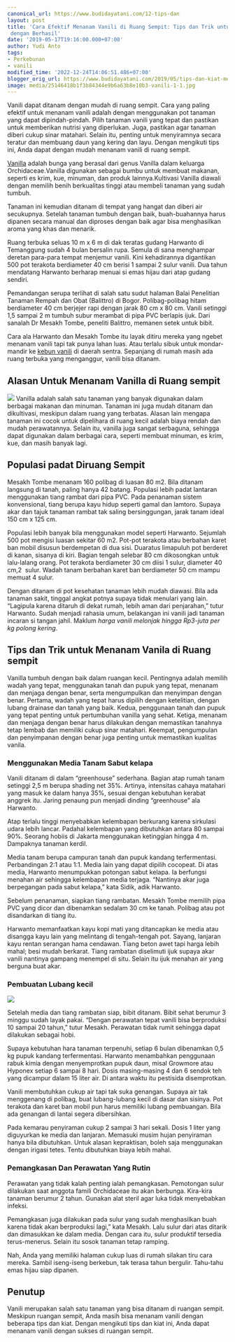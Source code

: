 ```yaml
---
canonical_url: https://www.budidayatani.com/12-tips-dan
layout: post
title: 'Cara Efektif Menanam Vanili di Ruang Sempit: Tips dan Trik untuk Menanam Vanilla
 dengan Berhasil'
date: '2019-05-17T19:16:00.000+07:00'
author: Yudi Anto
tags:
- Perkebunan
- vanili
modified_time: '2022-12-24T14:06:51.486+07:00'
blogger_orig_url: https://www.budidayatani.com/2019/05/tips-dan-kiat-menanam-vanili-di-ruang.html
image: media/25146418b1f3b84344e9b6a63b8e10b3-vanili-1-1.jpg
---
```

Vanili dapat ditanam dengan mudah di ruang sempit. Cara yang paling efektif untuk menanam vanili adalah dengan menggunakan pot tanaman yang dapat dipindah-pindah. Pilih tanaman vanili yang tepat dan pastikan untuk memberikan nutrisi yang diperlukan. Juga, pastikan agar tanaman diberi cukup sinar matahari. Selain itu, penting untuk menyiramnya secara teratur dan membuang daun yang kering dan layu. Dengan mengikuti tips ini, Anda dapat dengan mudah menanam vanili di ruang sempit.


[Vanilla](https://www.budidayatani.com/search/label/vanili) adalah bunga yang berasal dari genus Vanilla dalam keluarga Orchidaceae.Vanilla digunakan sebagai bumbu untuk membuat makanan, seperti es krim, kue, minuman, dan produk lainnya.Kultivasi Vanilla diawali dengan memilih benih berkualitas tinggi atau membeli tanaman yang sudah tumbuh.


Tanaman ini kemudian ditanam di tempat yang hangat dan diberi air secukupnya. Setelah tanaman tumbuh dengan baik, buah-buahannya harus dipanen secara manual dan diproses dengan baik agar bisa menghasilkan aroma yang khas dan menarik.


Ruang terbuka seluas 10 m x 6 m di dak teratas gudang Harwanto di Temanggung sudah 4 bulan bersalin rupa. Semula di sana menghampar deretan para-para tempat menjemur vanili. Kini kehadirannya digantikan 500 pot terakota berdiameter 40 cm berisi 1 sampai 2 sulur vanili. Dua tahun mendatang Harwanto berharap menuai si emas hijau dari atap gudang sendiri.






Pemandangan serupa terlihat di salah satu sudut halaman Balai Penelitian Tanaman Rempah dan Obat (Balittro) di Bogor. Polibag-polibag hitam berdiameter 40 cm berjejer rapi dengan jarak 80 cm x 80 cm. Vanili setinggi 1,5 sampai 2 m tumbuh subur merambat di pipa PVC berlapis ijuk. Dari sanalah Dr Mesakh Tombe, peneliti Balittro, memanen setek untuk bibit.


Cara ala Harwanto dan Mesakh Tombe itu layak ditiru mereka yang ngebet menanam vanili tapi tak punya lahan luas. Atau terlalu sibuk untuk mondar-mandir ke [kebun vanili](https://www.budidayatani.com/search/label/Perkebunan) di daerah sentra. Sepanjang di rumah masih ada ruang terbuka yang menganggur, vanili bisa ditanam.


## Alasan Untuk Menanam Vanilla di Ruang sempit






[![](https://blogger.googleusercontent.com/img/b/R29vZ2xl/AVvXsEjAl1VQJwOysQ03wMbxjOe1UyaFdL1wGHBSFvOIgmqjygcBY0tOeKIH0AKw89psde2D_S_9XrVZ9yqLoUcVjxFlz91L-jDbUVf2Tt1AtD8uyYwCPT9smwRxhjdnnpLupnCu7AERTQSxazey2O5Ea29Z_yFKNqpbMD8-vfdTXUHzJUY60IxmNdSZ0OdMuQ/s600/vanili-1-1.jpg)](https://blogger.googleusercontent.com/img/b/R29vZ2xl/AVvXsEjAl1VQJwOysQ03wMbxjOe1UyaFdL1wGHBSFvOIgmqjygcBY0tOeKIH0AKw89psde2D_S_9XrVZ9yqLoUcVjxFlz91L-jDbUVf2Tt1AtD8uyYwCPT9smwRxhjdnnpLupnCu7AERTQSxazey2O5Ea29Z_yFKNqpbMD8-vfdTXUHzJUY60IxmNdSZ0OdMuQ/s1422/vanili-1-1.jpg)
Vanilla adalah salah satu tanaman yang banyak digunakan dalam berbagai makanan dan minuman. Tanaman ini juga mudah ditanam dan dikultivasi, meskipun dalam ruang yang terbatas. Alasan lain mengapa tanaman ini cocok untuk dipelihara di ruang kecil adalah biaya rendah dan mudah perawatannya. Selain itu, vanilla juga sangat serbaguna, sehingga dapat digunakan dalam berbagai cara, seperti membuat minuman, es krim, kue, dan masih banyak lagi.


## Populasi padat Diruang Sempit


Mesakh Tombe menanam 160 polibag di luasan 80 m2. Bila ditanam langsung di tanah, paling hanya 42 batang. Populasi lebih padat lantaran menggunakan tiang rambat dari pipa PVC. Pada penanaman sistem konvensional, tiang berupa kayu hidup seperti gamal dan lamtoro. Supaya akar dan tajuk tanaman rambat tak saling bersinggungan, jarak tanam ideal 150 cm x 125 cm.


Populasi lebih banyak bila menggunakan model seperti Harwanto. Sejumlah 500 pot mengisi luasan sekitar 60 m2. Pot-pot terakota atau berbahan karet ban mobil disusun berdempetan di dua sisi. Duaratus limapuluh pot berderet di kanan, sisanya di kiri. Bagian tengah selebar 80 cm dikosongkan untuk lalu-lalang orang. Pot terakota berdiameter 30 cm diisi 1 sulur, diameter 40 cm,2  sulur. Wadah tanam berbahan karet ban berdiameter 50 cm mampu memuat 4 sulur.






Dengan ditanam di pot kesehatan tanaman lebih mudah diawasi. Bila ada tanaman sakit, tinggal angkat potnya supaya tidak menulari yang lain. “Lagipula karena ditaruh di dekat rumah, lebih aman dari penjarahan,” tutur Harwanto. Sudah menjadi rahasia umum, belakangan ini vanili jadi tanaman incaran si tangan jahil. Maklum *harga vanili melonjak hingga Rp3-juta per kg polong kering*.


## Tips dan Trik untuk Menanam Vanila di Ruang sempit


Vanilla tumbuh dengan baik dalam ruangan kecil. Pentingnya adalah memilih wadah yang tepat, menggunakan tanah dan pupuk yang tepat, menanam dan menjaga dengan benar, serta mengumpulkan dan menyimpan dengan benar. Pertama, wadah yang tepat harus dipilih dengan ketelitian, dengan lubang drainase dan tanah yang baik. Kedua, penggunaan tanah dan pupuk yang tepat penting untuk pertumbuhan vanilla yang sehat. Ketiga, menanam dan menjaga dengan benar harus dilakukan dengan memastikan tanahnya tetap lembab dan memiliki cukup sinar matahari. Keempat, pengumpulan dan penyimpanan dengan benar juga penting untuk memastikan kualitas vanila.


### Menggunakan Media Tanam Sabut kelapa






Vanili ditanam di dalam “greenhouse” sederhana. Bagian atap rumah tanam setinggi 2,5 m berupa shading net 35%. Artinya, intensitas cahaya matahari yang masuk ke dalam hanya 35%, sesuai dengan kebutuhan kerabat anggrek itu. Jaring penaung pun menjadi dinding “greenhouse” ala Harwanto.


Atap terlalu tinggi menyebabkan kelembapan berkurang karena sirkulasi udara lebih lancar. Padahal kelembapan yang dibutuhkan antara 80 sampai 90%. Seorang hobiis di Jakarta menggunakan ketinggian hingga 4 m. Dampaknya tanaman kerdil.


Media tanam berupa campuran tanah dan pupuk kandang terfermentasi. Perbandingan 2:1 atau 1:1. Media lain yang dapat dipilih cocopeat. Di atas media, Harwanto menumpukkan potongan sabut kelapa. Ia berfungsi menahan air sehingga kelembapan media terjaga. “Nantinya akar juga berpegangan pada sabut kelapa,” kata Sidik, adik Harwanto.


Sebelum penanaman, siapkan tiang rambatan. Mesakh Tombe memilih pipa PVC yang dicor dan dibenamkan sedalam 30 cm ke tanah. Polibag atau pot disandarkan di tiang itu.


Harwanto memanfaatkan kayu kopi mati yang ditancapkan ke media atau disangga kayu lain yang melintang di tengah-tengah pot. Sayang, lanjaran kayu rentan serangan hama cendawan. Tiang beton awet tapi harga lebih mahal; besi mudah berkarat. Tiang rambatan diselimuti ijuk supaya akar vanili nantinya gampang menempel di situ. Selain itu ijuk menahan air yang berguna buat akar.






### Pembuatan Lubang kecil


[![](https://blogger.googleusercontent.com/img/b/R29vZ2xl/AVvXsEj5SQetgvMIZNQOwPWl9IHHZuemrhWBfa8Hf6_Xf6sUBH762kOG6DDD66ie4BNsBg7yapn-NsLhsECgt32jY9ltcOgB0AduyzzU2P82n7HGC-2ydjp4Eg_eq1e69gBSkp5zj6OaSAIqMBVjVvNISkOYPzO_hc0WBkIIp9OSo_vZwUpxm-pmcRI9apm6uA/s600/vanili%20diruang%20sempit.jpg)](https://blogger.googleusercontent.com/img/b/R29vZ2xl/AVvXsEj5SQetgvMIZNQOwPWl9IHHZuemrhWBfa8Hf6_Xf6sUBH762kOG6DDD66ie4BNsBg7yapn-NsLhsECgt32jY9ltcOgB0AduyzzU2P82n7HGC-2ydjp4Eg_eq1e69gBSkp5zj6OaSAIqMBVjVvNISkOYPzO_hc0WBkIIp9OSo_vZwUpxm-pmcRI9apm6uA/s1436/vanili%20diruang%20sempit.jpg)




Setelah media dan tiang rambatan siap, bibit ditanam. Bibit sehat berumur 3 minggu sudah layak pakai. “Dengan perawatan tepat vanili bisa berproduksi 10 sampai 20 tahun,” tutur Mesakh. Perawatan tidak rumit sehingga dapat dilakukan sebagai hobi.


Supaya kebutuhan hara tanaman terpenuhi, setiap 6 bulan dibenamkan 0,5 kg pupuk kandang terfermentasi. Harwanto menambahkan penggunaan rabuk kimia dengan menyemprotkan pupuk daun, misal Growmore atau Hyponex setiap 6 sampai 8 hari. Dosis masing-masing 4 dan 6 sendok teh yang dicampur dalam 15 liter air. Di antara waktu itu pestisida disemprotkan.


Vanili membutuhkan cukup air tapi tak suka genangan. Supaya air tak menggenang di polibag, buat lubang-lubang kecil di dasar dan sisinya. Pot terakota dan karet ban mobil pun harus memiliki lubang pembuangan. Bila ada genangan di lantai segera dibersihkan.


Pada kemarau penyiraman cukup 2 sampai 3 hari sekali. Dosis 1 liter yang diguyurkan ke media dan lanjaran. Memasuki musim hujan penyiraman hanya bila dibutuhkan. Untuk alasan kepraktisan, boleh saja menggunakan dengan irigasi tetes. Tentu dibutuhkan biaya lebih mahal.


### Pemangkasan Dan Perawatan Yang Rutin






Perawatan yang tidak kalah penting ialah pemangkasan. Pemotongan sulur dilakukan saat anggota famili Orchidaceae itu akan berbunga. Kira-kira tanaman berumur 2 tahun. Gunakan alat steril agar luka tidak menyebabkan infeksi.


Pemangkasan juga dilakukan pada sulur yang sudah menghasilkan buah karena tidak akan berproduksi lagi,” kata Mesakh. Lalu sulur dari atas ditarik dan dimasukkan ke dalam media. Dengan cara itu, sulur produktif tersedia terus-menerus. Selain itu sosok tanaman tetap ramping.


Nah, Anda yang memiliki halaman cukup luas di rumah silakan tiru cara mereka. Sambil iseng-iseng berkebun, tak terasa tahun bergulir. Tahu-tahu emas hijau siap dipanen.






## Penutup


Vanili merupakan salah satu tanaman yang bisa ditanam di ruangan sempit. Meskipun ruangan sempit, Anda masih bisa menanam vanili dengan beberapa tips dan kiat. Dengan mengikuti tips dan kiat ini, Anda dapat menanam vanili dengan sukses di ruangan sempit.

